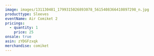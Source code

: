 ```yaml
---
image: images/131130481_1799315026893078_5615408366410897298_n.jpg
producttype: Sleeves
eventName: Air Comiket 2
pricings:
  - quantity: 1
    price: 25
onsale: true
asin: zYDGFzxqk
merchandise: comiket
---
```

